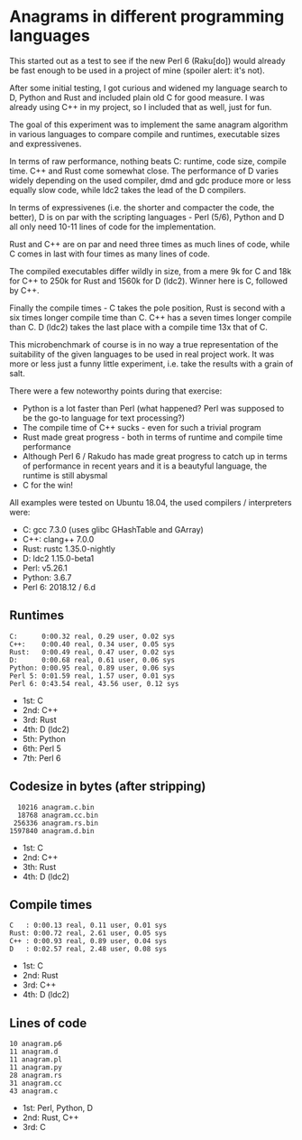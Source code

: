 # Anagrams in different programming languages

This started out as a test to see if the new Perl 6 (Raku[do]) would already be
fast enough to be used in a project of mine (spoiler alert: it's not).

After some initial testing, I got curious and widened my language search to D,
Python and Rust and included plain old C for good measure. I was already using
C++ in my project, so I included that as well, just for fun.

The goal of this experiment was to implement the same anagram algorithm in various
languages to compare compile and runtimes, executable sizes and expressivenes.

In terms of raw performance, nothing beats C: runtime, code size, compile time.
C++ and Rust come somewhat close. The performance of D varies widely depending
on the used compiler, dmd and gdc produce more or less equally slow code, while
ldc2 takes the lead of the D compilers.

In terms of expressivenes (i.e. the shorter and compacter the code, the better),
D is on par with the scripting languages - Perl (5/6), Python and D all only need
10-11 lines of code for the implementation.

Rust and C++ are on par and need three times as much lines of code, while C comes
in last with four times as many lines of code.

The compiled executables differ wildly in size, from a mere 9k for C and 18k for
C++ to 250k for Rust and 1560k for D (ldc2). Winner here is C, followed by C++.

Finally the compile times - C takes the pole position, Rust is second with a six
times longer compile time than C. C++ has a seven times longer compile than C.
D (ldc2) takes the last place with a compile time 13x that of C.

This microbenchmark of course is in no way a true representation of the suitability
of the given languages to be used in real project work. It was more or less just a
funny little experiment, i.e. take the results with a grain of salt.

There were a few noteworthy points during that exercise:
* Python is a lot faster than Perl (what happened? Perl was supposed to be the go-to language for text processing?)
* The compile time of C++ sucks - even for such a trivial program
* Rust made great progress - both in terms of runtime and compile time performance
* Although Perl 6 / Rakudo has made great progress to catch up in terms of performance in recent years and it is a beautyful language, the runtime is still abysmal
* C for the win!

All examples were tested on Ubuntu 18.04, the used compilers / interpreters were:
* C:      gcc 7.3.0 (uses glibc GHashTable and GArray)
* C++:    clang++ 7.0.0
* Rust:   rustc 1.35.0-nightly
* D:      ldc2 1.15.0-beta1
* Perl:   v5.26.1
* Python: 3.6.7
* Perl 6: 2018.12 / 6.d

## Runtimes
	C:      0:00.32 real, 0.29 user, 0.02 sys
	C++:    0:00.40 real, 0.34 user, 0.05 sys
	Rust:   0:00.49 real, 0.47 user, 0.02 sys
	D:      0:00.68 real, 0.61 user, 0.06 sys
	Python: 0:00.95 real, 0.89 user, 0.06 sys
	Perl 5: 0:01.59 real, 1.57 user, 0.01 sys
	Perl 6: 0:43.54 real, 43.56 user, 0.12 sys

* 1st: C
* 2nd: C++
* 3rd: Rust
* 4th: D (ldc2)
* 5th: Python
* 6th: Perl 5
* 7th: Perl 6

## Codesize in bytes (after stripping)
	  10216 anagram.c.bin
	  18768 anagram.cc.bin
	 256336 anagram.rs.bin
	1597840 anagram.d.bin

* 1st: C
* 2nd: C++
* 3th: Rust
* 4th: D (ldc2)

## Compile times
	C   : 0:00.13 real, 0.11 user, 0.01 sys
	Rust: 0:00.72 real, 2.61 user, 0.05 sys
	C++ : 0:00.93 real, 0.89 user, 0.04 sys
	D   : 0:02.57 real, 2.48 user, 0.08 sys

* 1st: C
* 2nd: Rust
* 3rd: C++
* 4th: D (ldc2)

## Lines of code
	10 anagram.p6
	11 anagram.d
	11 anagram.pl
	11 anagram.py
	28 anagram.rs
	31 anagram.cc
	43 anagram.c

* 1st: Perl, Python, D
* 2nd: Rust, C++
* 3rd: C


